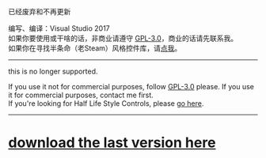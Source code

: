 已经废弃和不再更新 

编写、编译：Visual Studio 2017  
如果你要使用或干啥的话，非商业请遵守 [GPL-3.0](https://github.com/gordonwalkedby/HLControl/blob/master/LICENSE)，商业的话请先联系我。  
如果你在寻找半条命（老Steam）风格控件库，请[点我](https://github.com/gordonwalkedby/HLControl/blob/master/WL/HLControl/README.md)。

-----
this is no longer supported.

If you use it not for commercial purposes, follow [GPL-3.0](https://github.com/gordonwalkedby/HLControl/blob/master/LICENSE) please. If you use it for commercial purposes, contact me first.  
If you're looking for Half Life Style Controls, please [go here](https://github.com/gordonwalkedby/HLControl/blob/master/WL/HLControl/README.md).  

-----
# [download the last version here](https://github.com/gordonwalkedby/HLControl/releases)
